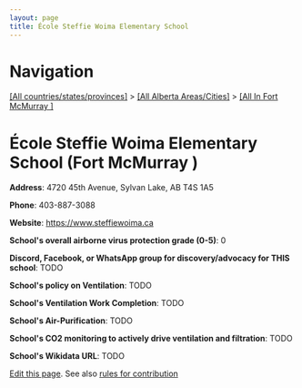 ```yaml
---
layout: page
title: École Steffie Woima Elementary School
---
```

# Navigation

[[All countries/states/provinces]](../../..) > [[All Alberta Areas/Cities]](../..) > [[All In Fort McMurray ]](..)

# École Steffie Woima Elementary School (Fort McMurray )

**Address**: 4720 45th Avenue, Sylvan Lake, AB T4S 1A5

**Phone**: 403-887-3088

**Website**: <https://www.steffiewoima.ca>

**School's overall airborne virus protection grade (0-5)**: 0

**Discord, Facebook, or WhatsApp group for discovery/advocacy for THIS school**: TODO

**School's policy on Ventilation**: TODO

**School's Ventilation Work Completion**: TODO

**School's Air-Purification**: TODO

**School's CO2 monitoring to actively drive ventilation and filtration**: TODO

**School's Wikidata URL**: TODO


[Edit this page](https://github.com/ventilate-schools/AB/edit/main/./Fort_McMurray_/École_Steffie_Woima_Elementary_School.md). See also [rules for contribution](../../../contribution-rules/)
